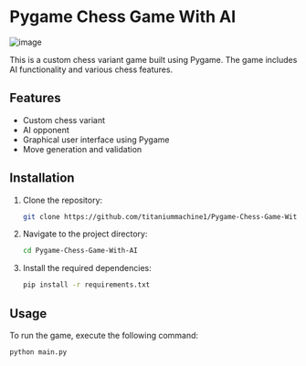 # Pygame Chess Game With AI

![image](https://github.com/user-attachments/assets/206b370f-09fd-473f-9e81-123adb985ffb)


This is a custom chess variant game built using Pygame. The game includes AI functionality and various chess features.

## Features

- Custom chess variant
- AI opponent
- Graphical user interface using Pygame
- Move generation and validation

## Installation

1. Clone the repository:
    ```sh
    git clone https://github.com/titaniummachine1/Pygame-Chess-Game-With-AI.git
    ```

2. Navigate to the project directory:
    ```sh
    cd Pygame-Chess-Game-With-AI
    ```

3. Install the required dependencies:
    ```sh
    pip install -r requirements.txt
    ```

## Usage

To run the game, execute the following command:
```sh
python main.py
